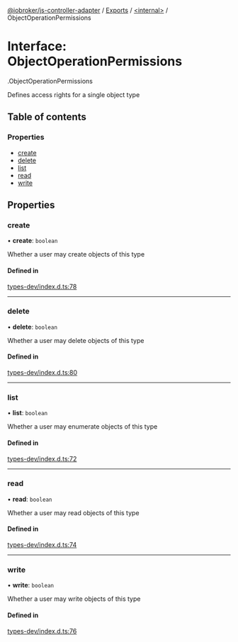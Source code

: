 [@iobroker/js-controller-adapter](../README.md) / [Exports](../modules.md) / [<internal\>](../modules/internal_.md) / ObjectOperationPermissions

# Interface: ObjectOperationPermissions

[<internal>](../modules/internal_.md).ObjectOperationPermissions

Defines access rights for a single object type

## Table of contents

### Properties

- [create](internal_.ObjectOperationPermissions.md#create)
- [delete](internal_.ObjectOperationPermissions.md#delete)
- [list](internal_.ObjectOperationPermissions.md#list)
- [read](internal_.ObjectOperationPermissions.md#read)
- [write](internal_.ObjectOperationPermissions.md#write)

## Properties

### create

• **create**: `boolean`

Whether a user may create objects of this type

#### Defined in

[types-dev/index.d.ts:78](https://github.com/ioBroker/ioBroker.js-controller/blob/610f351b/packages/types-dev/index.d.ts#L78)

___

### delete

• **delete**: `boolean`

Whether a user may delete objects of this type

#### Defined in

[types-dev/index.d.ts:80](https://github.com/ioBroker/ioBroker.js-controller/blob/610f351b/packages/types-dev/index.d.ts#L80)

___

### list

• **list**: `boolean`

Whether a user may enumerate objects of this type

#### Defined in

[types-dev/index.d.ts:72](https://github.com/ioBroker/ioBroker.js-controller/blob/610f351b/packages/types-dev/index.d.ts#L72)

___

### read

• **read**: `boolean`

Whether a user may read objects of this type

#### Defined in

[types-dev/index.d.ts:74](https://github.com/ioBroker/ioBroker.js-controller/blob/610f351b/packages/types-dev/index.d.ts#L74)

___

### write

• **write**: `boolean`

Whether a user may write objects of this type

#### Defined in

[types-dev/index.d.ts:76](https://github.com/ioBroker/ioBroker.js-controller/blob/610f351b/packages/types-dev/index.d.ts#L76)
